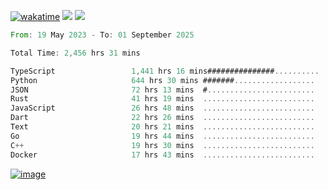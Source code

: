 [![wakatime](https://wakatime.com/badge/user/00eead22-fb14-4dd0-ab8a-3625cafbd50d.svg)](https://wakatime.com/@00eead22-fb14-4dd0-ab8a-3625cafbd50d)
![](https://komarev.com/ghpvc/?username=flatypus)
![](https://pixel.flatypus.me/flatypus?type=tracker)
<!--START_SECTION:waka-->

```rust
From: 19 May 2023 - To: 01 September 2025

Total Time: 2,456 hrs 31 mins

TypeScript                 1,441 hrs 16 mins###############..........   58.34 %
Python                     644 hrs 30 mins #######..................   26.09 %
JSON                       72 hrs 13 mins  #........................   02.92 %
Rust                       41 hrs 19 mins  .........................   01.67 %
JavaScript                 26 hrs 48 mins  .........................   01.09 %
Dart                       22 hrs 26 mins  .........................   00.91 %
Text                       20 hrs 21 mins  .........................   00.82 %
Go                         19 hrs 44 mins  .........................   00.80 %
C++                        19 hrs 30 mins  .........................   00.79 %
Docker                     17 hrs 43 mins  .........................   00.72 %
```

<!--END_SECTION:waka-->
[<img alt="image" src="https://github.com/flatypus/flatypus/assets/68029599/0a302dc1-501c-43a0-ae8d-37ec4817f3bd">](https://flatypus.me)

